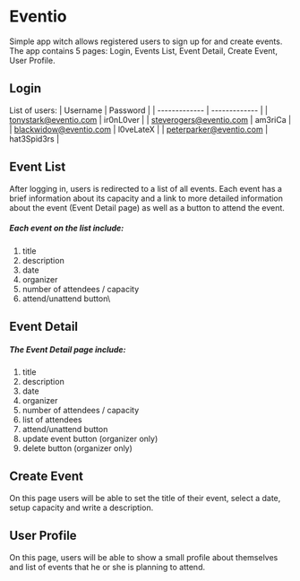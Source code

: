 # Eventio 

Simple app witch allows registered users to sign up for and create events. The app contains 5 pages: Login, Events List, Event Detail, Create Event, User Profile.

## Login 
List of users:
| Username  | Password |
| ------------- | ------------- |
| tonystark@eventio.com  | ir0nL0ver  |
| steverogers@eventio.com   | am3riCa   |
| blackwidow@eventio.com   | l0veLateX   |
| peterparker@eventio.com   | hat3Spid3rs   |

## Event List
After logging in, users is redirected to a list of all events. Each event has a brief information about its capacity and a link to more detailed information about the event (Event Detail page) as well as a button to attend the event.
##### Each event on the list include:
1. title
2. description
3. date
4. organizer
5. number of attendees / capacity
6. attend/unattend button\

## Event Detail
##### The Event Detail page include:  
1. title
2. description
3. date
4. organizer
5. number of attendees / capacity
6. list of attendees
7. attend/unattend button
8. update event button (organizer only)
9. delete button (organizer only)

## Create Event
On this page users will be able to set the title of their event, select a date, setup capacity and write a description.

## User Profile
On this page, users will be able to show a small profile about themselves and list of events that he or she is planning to attend.